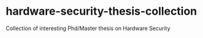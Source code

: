 # hardware-security-thesis-collection
Collection of interesting Phd/Master thesis on Hardware Security
